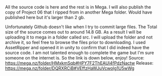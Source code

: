 All the source code is here and the rest is in Mega. I will also publish the copy of Project 06 that I ripped from in another Mega folder. Would have published here but it's larger than 2 gb.

Unfortunately Github doesn't like when I try to commit large files. The Total size of the source comes out to around 14.8 GB. 
As a result I will be uploading it to mega in a folder called src. I will upload the folder and not archive it, so feel free to browse the files prior to downloading.
I used AssetRipper and opened it in unity to confirm that I did indeed have the source code. I am not talented enough to complete the game but I'm sure someone on the internet
is. So the link is down below, enjoy!
Source: https://mega.nz/folder/HMxkmSqb#HPY7F2ThEAUl4fPdzNactw
Release: https://mega.nz/folder/DQRXRCiB#VEffzHaWJuVcwolg1U5wWg
